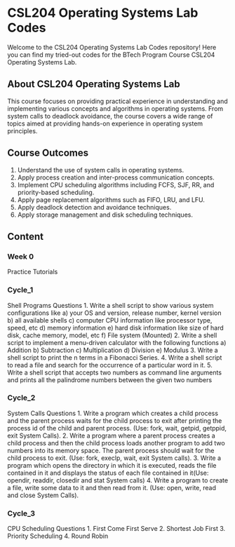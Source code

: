 # CSL204 Operating Systems Lab Codes

Welcome to the CSL204 Operating Systems Lab Codes repository! Here you can find my tried-out codes for the BTech Program Course CSL204 Operating Systems Lab.

## About CSL204 Operating Systems Lab

This course focuses on providing practical experience in understanding and implementing various concepts and algorithms in operating systems. From system calls to deadlock avoidance, the course covers a wide range of topics aimed at providing hands-on experience in operating system principles.

## Course Outcomes

1. Understand the use of system calls in operating systems.
2. Apply process creation and inter-process communication concepts.
3. Implement CPU scheduling algorithms including FCFS, SJF, RR, and priority-based scheduling.
4. Apply page replacement algorithms such as FIFO, LRU, and LFU.
5. Apply deadlock detection and avoidance techniques.
6. Apply storage management and disk scheduling techniques.


## Content
  ### Week 0
  Practice Tutorials

  ### Cycle_1
  Shell Programs 
    Questions
      1. Write a shell script to show various system configurations like
        a) your OS and version, release number, kernel version
        b) all available shells
        c) computer CPU information like processor type, speed, etc
        d) memory information
        e) hard disk information like size of hard disk, cache memory, model, etc
        f) File system (Mounted)
      2. Write a shell script to implement a menu-driven calculator with the following functions
        a) Addition
        b) Subtraction
        c) Multiplication
        d) Division
        e) Modulus
      3. Write a shell script to print the n terms in a Fibonacci Series.
      4. Write a shell script to read a file and search for the occurrence of a particular word in it.
      5. Write a shell script that accepts two numbers as command line arguments and prints all the palindrome numbers between the given two numbers

  ### Cycle_2
  System Calls
    Questions
      1. Write a program which creates a child process and the parent process waits for the child process to exit after printing the process id of the child and             parent process. (Use: fork, wait, getpid, getppid, exit System Calls).
      2. Write a program where a parent process creates a child process and then the child process loads another program to add two numbers into its memory space.           The parent process should wait for the child process to exit. (Use: fork, execlp, wait, exit System calls).
      3. Write a program which opens the directory in which it is executed, reads the file contained in it and displays the status of each file contained in                 it(Use: opendir, readdir, closedir and stat System calls)
      4. Write a program to create a file, write some data to it and then read from it. (Use: open, write, read and close System Calls).

  ### Cycle_3
  CPU Scheduling
    Questions
      1. First Come First Serve
      2. Shortest Job First
      3. Priority Scheduling
      4. Round Robin
      
